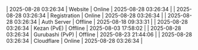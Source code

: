 | 2025-08-28 03:26:34 | Website | Online | 2025-08-28 03:26:34 |
| 2025-08-28 03:26:34 | Registration | Online | 2025-08-28 03:26:34 |
| 2025-08-28 03:26:34 | Auth Server | Offline | 2025-08-18 09:33:31 |
| 2025-08-28 03:26:34 | Kezan (PvE) | Offline | 2025-08-03 17:58:02 |
| 2025-08-28 03:26:34 | Gurubashi (PvP) | Offline | 2025-08-23 21:44:06 |
| 2025-08-28 03:26:34 | Cloudflare | Online | 2025-08-28 03:26:34 |
